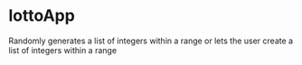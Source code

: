 lottoApp
========

Randomly generates a list of integers within a range or lets the user create a list of integers within a range
